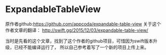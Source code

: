 # ExpandableTableView
原作者github:https://github.com/appcoda/expandable-table-view
关于这个作者文章的翻译：
http://swift.gg/2015/12/03/expandable-table-view/

当时是先看的这个文章，找到了这个作者的github项目，可惜因为swift版本升级，已经不能编译运行了，
所以自己参考着写了一个新的项目上传上来。
